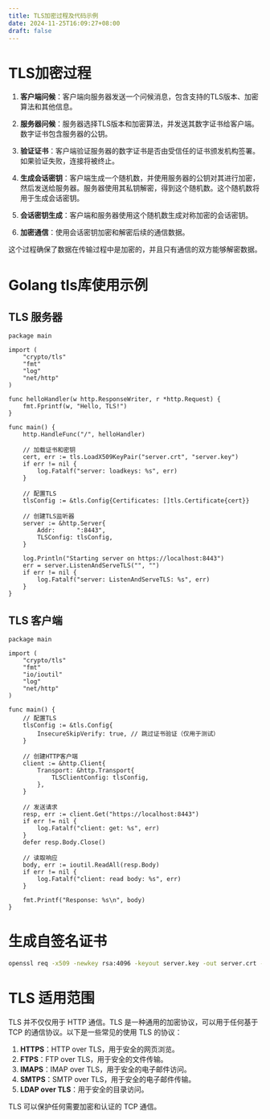 ```yaml
---
title: TLS加密过程及代码示例
date: 2024-11-25T16:09:27+08:00
draft: false
---
```


# TLS加密过程
1. **客户端问候**：客户端向服务器发送一个问候消息，包含支持的TLS版本、加密算法和其他信息。
    
2. **服务器问候**：服务器选择TLS版本和加密算法，并发送其数字证书给客户端。数字证书包含服务器的公钥。
    
3. **验证证书**：客户端验证服务器的数字证书是否由受信任的证书颁发机构签署。如果验证失败，连接将被终止。
    
4. **生成会话密钥**：客户端生成一个随机数，并使用服务器的公钥对其进行加密，然后发送给服务器。服务器使用其私钥解密，得到这个随机数。这个随机数将用于生成会话密钥。
    
5. **会话密钥生成**：客户端和服务器使用这个随机数生成对称加密的会话密钥。
    
6. **加密通信**：使用会话密钥加密和解密后续的通信数据。

这个过程确保了数据在传输过程中是加密的，并且只有通信的双方能够解密数据。


# Golang tls库使用示例
## TLS 服务器
``` golang
package main

import (
    "crypto/tls"
    "fmt"
    "log"
    "net/http"
)

func helloHandler(w http.ResponseWriter, r *http.Request) {
    fmt.Fprintf(w, "Hello, TLS!")
}

func main() {
    http.HandleFunc("/", helloHandler)

    // 加载证书和密钥
    cert, err := tls.LoadX509KeyPair("server.crt", "server.key")
    if err != nil {
        log.Fatalf("server: loadkeys: %s", err)
    }

    // 配置TLS
    tlsConfig := &tls.Config{Certificates: []tls.Certificate{cert}}

    // 创建TLS监听器
    server := &http.Server{
        Addr:      ":8443",
        TLSConfig: tlsConfig,
    }

    log.Println("Starting server on https://localhost:8443")
    err = server.ListenAndServeTLS("", "")
    if err != nil {
        log.Fatalf("server: ListenAndServeTLS: %s", err)
    }
}
```


## TLS 客户端
``` golang
package main

import (
    "crypto/tls"
    "fmt"
    "io/ioutil"
    "log"
    "net/http"
)

func main() {
    // 配置TLS
    tlsConfig := &tls.Config{
        InsecureSkipVerify: true, // 跳过证书验证（仅用于测试）
    }

    // 创建HTTP客户端
    client := &http.Client{
        Transport: &http.Transport{
            TLSClientConfig: tlsConfig,
        },
    }

    // 发送请求
    resp, err := client.Get("https://localhost:8443")
    if err != nil {
        log.Fatalf("client: get: %s", err)
    }
    defer resp.Body.Close()

    // 读取响应
    body, err := ioutil.ReadAll(resp.Body)
    if err != nil {
        log.Fatalf("client: read body: %s", err)
    }

    fmt.Printf("Response: %s\n", body)
}
```

# 生成自签名证书
``` bash
openssl req -x509 -newkey rsa:4096 -keyout server.key -out server.crt -days 365 -nodes
```

# TLS 适用范围
TLS 并不仅仅用于 HTTP 通信。TLS 是一种通用的加密协议，可以用于任何基于 TCP 的通信协议。以下是一些常见的使用 TLS 的协议：

1. **HTTPS**：HTTP over TLS，用于安全的网页浏览。
2. **FTPS**：FTP over TLS，用于安全的文件传输。
3. **IMAPS**：IMAP over TLS，用于安全的电子邮件访问。
4. **SMTPS**：SMTP over TLS，用于安全的电子邮件传输。
5. **LDAP over TLS**：用于安全的目录访问。

TLS 可以保护任何需要加密和认证的 TCP 通信。
